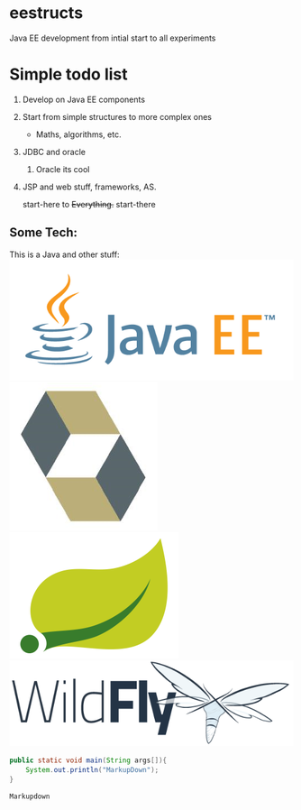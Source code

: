 # eestructs
Java EE development from intial start to all experiments


Simple todo list
======






1. Develop on Java EE components

2. Start from simple structures to more complex ones

    * Maths, algorithms, etc.

3. JDBC and oracle

    1. Oracle its cool

4. JSP and web stuff, frameworks, AS.

    start-here to ~~Everything.~~
    start-there

Some Tech:
------

This is a Java and other stuff: 
![Java EE Image][logo]
![Hibernate Image][logo2]
![Spring Image][logo3]
![WildFly Image](https://github.com/elozst/eestructs/blob/master/logos/javaeewild.png)

[logo]: https://github.com/elozst/eestructs/blob/master/logos/javaee1.png "JavaEE"
[logo2]: https://github.com/elozst/eestructs/blob/master/logos/javaeehibernate.png "JavaEE hibernate"
[logo3]: https://github.com/elozst/eestructs/blob/master/logos/javaeespring.png "JavaEE Spring"





```java
public static void main(String args[]){
    System.out.println("MarkupDown");
}
```

```
Markupdown
```
